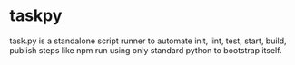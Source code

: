# taskpy
task.py is a standalone script runner to automate init, lint, test, start, build, publish steps like npm run using only standard python to bootstrap itself.
